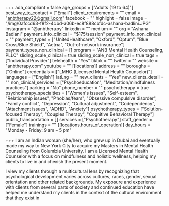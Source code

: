 +++
ada_compliant = false
age_groups = ["Adults (19 to 64)"]
best_way_to_contact = ["Email"]
client_requirements = ""
email = "anbtherapy22@gmail.com"
facebook = ""
highlight = false
image = "/img/0afccd63-f8f2-4cbd-a06b-ec8f888cbfdc-ashana-badlini.JPG"
instagram = "@anbtherapy"
linkedin = ""
medium = ""
org = "Ashana Badlani"
payment_info_clinical = "$175/session"
payment_info_non_clinical = ""
payment_types = ["UnitedHealthcare", "Oxford", "Optum", "Blue Cross/Blue Shield", "Aetna", "Out-of-network insurance"]
payment_types_non_clinical = []
program = "ANB Mental Health Counseling, PLLC"
sliding_scale_clinical = true
sliding_scale_non_clinical = true
tags = ["Individual Provider"]
telehealth = "Yes"
tiktok = ""
twitter = ""
website = "anbtherapy.com"
youtube = ""
[[locations]]
address = ""
boroughs = ["Online"]
credentials = ["LMHC (Licensed Mental Health Counselor)"]
languages = ["English"]
latLng = ""
new_clients = "Yes"
new_clients_detail = ""
non_clinical_services = ["Psychoeducation", "Meditation/mindfulness practices"]
parking = "No"
phone_number = ""
psychotherapy = true
psychotherapy_specialties = ["Women's issues", "Self-esteem", "Relationship issues", "Phobias/fears", "Obsessive compulsive disorder", "Family conflict", "Depression", "Cultural adjustment", "Codependency", "Attachment issues", "ADHD", "Anxiety"]
psychotherapy_types = ["Solution-focused Therapy", "Couples Therapy", "Cognitive Behavioral Therapy"]
public_transportation = []
services = ["Psychotherapy"]
staff_gender = ["Female"]
trainings = ""
[[locations.hours_of_operation]]
day_hours = "Monday - Friday: 9 am - 5 pm"

+++
I am an Indian woman (she/her), who grew up in Dubai and eventually made my way to New York City to acquire my Masters in Mental Health Counseling from Columbia University. I am a Licensed Mental Health Counselor with a focus on mindfulness and holistic wellness, helping my clients to live in and cherish the present moment.  
  
I view my clients through a multicultural lens by recognizing that psychological development varies across cultures, races, gender, sexual orientation and other related backgrounds. My exposure and experience with clients from several parts of society and continued education have helped me understand my clients in the context of the cultural environment that they exist in